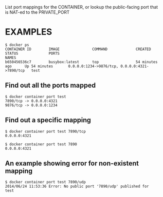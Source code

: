 List port mappings for the CONTAINER, or lookup the public-facing port that is NAT-ed to the PRIVATE_PORT

# EXAMPLES

    $ docker ps
    CONTAINER ID        IMAGE               COMMAND             CREATED             STATUS              PORTS                                            NAMES
    b650456536c7        busybox:latest      top                 54 minutes ago      Up 54 minutes       0.0.0.0:1234->9876/tcp, 0.0.0.0:4321->7890/tcp   test

## Find out all the ports mapped

    $ docker container port test
    7890/tcp -> 0.0.0.0:4321
    9876/tcp -> 0.0.0.0:1234

## Find out a specific mapping

    $ docker container port test 7890/tcp
    0.0.0.0:4321

    $ docker container port test 7890
    0.0.0.0:4321

## An example showing error for non-existent mapping

    $ docker container port test 7890/udp
    2014/06/24 11:53:36 Error: No public port '7890/udp' published for test
